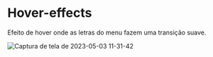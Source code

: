 # Hover-effects

Efeito de hover onde as letras do menu fazem uma transição suave.

![Captura de tela de 2023-05-03 11-31-42](https://user-images.githubusercontent.com/80928102/235947416-dbe661cf-b33f-409d-b3b9-20ad103c6a35.png)
